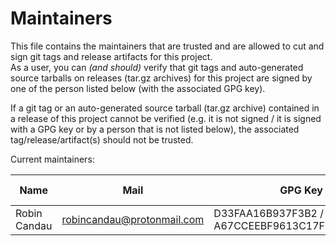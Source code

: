 # Maintainers

This file contains the maintainers that are trusted and are allowed to cut and sign git tags and release artifacts for this project.  
As a user, you can *(and should)* verify that git tags and auto-generated source tarballs on releases (tar.gz archives) for this project are signed by one of the person listed below (with the associated GPG key).

If a git tag or an auto-generated source tarball (tar.gz archive) contained in a release of this project cannot be verified (e.g. it is not signed / it is signed with a GPG key or by a person that is not listed below), the associated tag/release/artifact(s) should not be trusted.

Current maintainers:

| Name | Mail | GPG Key (ID / Fingerprint) | GitHub username |
| ---- | ---- | -----------------------------  | --------------- |
| Robin Candau | robincandau@protonmail.com | D33FAA16B937F3B2 / A67CCEEBF9613C17FDE96E4ED33FAA16B937F3B2 | @Antiz96 |
